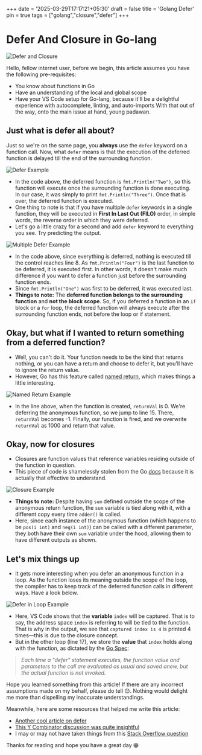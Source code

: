+++
date = '2025-03-29T17:17:21+05:30'
draft = false
title = 'Golang Defer'
pin = true
tags = ["golang","closure","defer"]
+++

# Defer And Closure in Go-lang

![Defer and Closure](https://miro.medium.com/0*bzYROhQxguUiBqgn)

Hello, fellow internet user, before we begin, this article assumes you have the following pre-requisites:

- You know about functions in Go
- Have an understanding of the local and global scope
- Have your VS Code setup for Go-lang, because it'll be a delightful experience with autocomplete, linting, and auto-imports
With that out of the way, onto the main issue at hand, young padawan.
<!--more-->
## Just what is defer all about?

Just so we're on the same page, you **always** use the `defer` keyword on a function call. Now, what `defer` means is that the execution of the deferred function is delayed till the end of the surrounding function.

![Defer Example](https://miro.medium.com/0*-FL_wSmKZokdvXVK)

- In the code above, the deferred function is `fmt.Println("Two")`, so this function will execute once the surrounding function is done executing. In our case, it was simply to print `fmt.Println("Three")`. Once that is over, the deferred function is executed.
- One thing to note is that if you have multiple `defer` keywords in a single function, they will be executed in **First In Last Out (FILO)** order, in simple words, the reverse order in which they were deferred.
- Let's go a little crazy for a second and add `defer` keyword to everything you see. Try predicting the output.

![Multiple Defer Example](https://miro.medium.com/0*zk2MHqy6N9zf9ZvS)

- In the code above, since everything is deferred, nothing is executed till the control reaches line 8. As `fmt.Println("Four")` is the last function to be deferred, it is executed first. In other words, it doesn't make much difference if you want to defer a function just before the surrounding function ends.
- Since `fmt.Println("One")` was first to be deferred, it was executed last.
- **Things to note:** The **deferred function belongs to the surrounding function** and **not the block scope**. So, if you deferred a function in an `if` block or a `for` loop, the deferred function will always execute after the surrounding function ends, not before the loop or if statement.

## Okay, but what if I wanted to return something from a deferred function?

- Well, you can't do it. Your function needs to be the kind that returns nothing, or you can have a return and choose to defer it, but you'll have to ignore the return value.
- However, Go has this feature called [named return](https://go.dev/tour/basics/7), which makes things a little interesting.

![Named Return Example](https://miro.medium.com/0*33WkfCzsP6fs38qK)

- In the line above, when the function is created, `returnVal` is 0. We're deferring the anonymous function, so we jump to line 15. There, `returnVal` becomes -1. Finally, our function is fired, and we overwrite `returnVal` as 1000 and return that value.

## Okay, now for closures

- Closures are function values that reference variables residing outside of the function in question.
- This piece of code is shamelessly stolen from the Go [docs](https://go.dev/tour/moretypes/25) because it is actually that effective to understand.

![Closure Example](https://miro.medium.com/0*cmU6WpPNwkt7jWBA)

- **Things to note:** Despite having `sum` defined outside the scope of the anonymous return function, the `sum` variable is tied along with it, with a different copy every time `adder()` is called.
- Here, since each instance of the anonymous function (which happens to be `pos(i int)` and `neg(i int)`) can be called with a different parameter, they both have their own `sum` variable under the hood, allowing them to have different outputs as shown.

## Let's mix things up

- It gets more interesting when you defer an anonymous function in a loop. As the function loses its meaning outside the scope of the loop, the compiler has to keep track of the deferred function calls in different ways. Have a look below.

![Defer in Loop Example](https://miro.medium.com/0*sStVU_ZKRd9CYZtV)

- Here, VS Code shows that the **variable** `index` will be captured. That is to say, the address space `index` is referring to will be tied to the function. That is why in the output, we see that `captured index is 4` is printed 4 times—this is due to the closure concept.
- But in the other loop (line 17), we store the **value** that `index` holds along with the function, as dictated by the [Go Spec](https://go.dev/ref/spec#Defer_statements):

> *Each time a "defer" statement executes, the function value and parameters to the call are evaluated as usual and saved anew, but the actual function is not invoked.*

Hope you learned something from this article! If there are any incorrect assumptions made on my behalf, please do tell 😊. Nothing would delight me more than dispelling my inaccurate understandings.

Meanwhile, here are some resources that helped me write this article:

- [Another cool article on defer](https://blog.learngoprogramming.com/gotchas-of-defer-in-go-1-8d070894cb01)
- [This Y Combinator discussion was quite insightful](https://news.ycombinator.com/item?id=14668955)
- I may or may not have taken things from this [Stack Overflow question](https://stackoverflow.com/questions/16010694/how-golangs-defer-capture-closures-parameter)

Thanks for reading and hope you have a great day 😁

